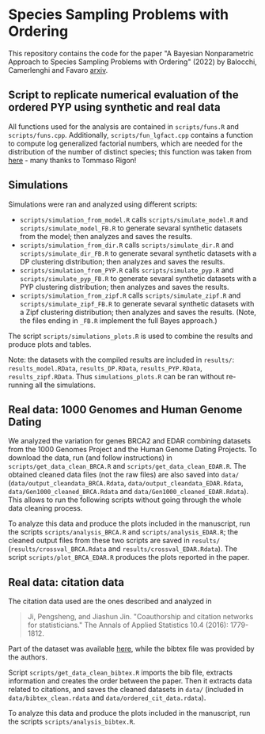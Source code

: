 # Species Sampling Problems with Ordering

This repository contains the code for the paper "A Bayesian Nonparametric Approach to Species Sampling Problems with Ordering" (2022) by Balocchi, Camerlenghi and Favaro [arxiv](https://arxiv.org/abs/2203.07342).

## Script to replicate numerical evaluation of the ordered PYP using synthetic and real data

All functions used for the analysis are contained in `scripts/funs.R` and `scripts/funs.cpp`. 
Additionally, `scripts/fun_lgfact.cpp` contains a function to compute log generalized factorial numbers, which are needed for the distribution of the number of distinct species; this function was taken from [here](https://github.com/danieledurante/ESBM/blob/master/Source/stirling.cpp) - many thanks to Tommaso Rigon! 

## Simulations

Simulations were ran and analyzed using different scripts:
- `scripts/simulation_from_model.R` calls `scripts/simulate_model.R` and `scripts/simulate_model_FB.R` to generate sevaral synthetic datasets from the model; then analyzes and saves the results.
- `scripts/simulation_from_dir.R` calls `scripts/simulate_dir.R` and `scripts/simulate_dir_FB.R` to generate sevaral synthetic datasets with a DP clustering distribution; then analyzes and saves the results.
- `scripts/simulation_from_PYP.R` calls `scripts/simulate_pyp.R` and `scripts/simulate_pyp_FB.R` to generate sevaral synthetic datasets with a PYP clustering distribution; then analyzes and saves the results.
- `scripts/simulation_from_zipf.R` calls `scripts/simulate_zipf.R` and `scripts/simulate_zipf_FB.R` to generate sevaral synthetic datasets with a Zipf clustering distribution; then analyzes and saves the results.
(Note, the files ending in `_FB.R` implement the full Bayes approach.)
	
The script `scripts/simulations_plots.R` is used to combine the results and produce plots and tables.

Note: the datasets with the compiled results are included in `results/`: `results_model.RData`, `results_DP.RData`, `results_PYP.RData`, `results_zipf.RData`. Thus `simulations_plots.R` can be ran without re-running all the simulations.

## Real data: 1000 Genomes and Human Genome Dating

We analyzed the variation for genes BRCA2 and EDAR combining datasets from the 1000 Genomes Project and the Human Genome Dating Projects.
To download the data, run (and follow instructions) in `scripts/get_data_clean_BRCA.R` and `scripts/get_data_clean_EDAR.R`.
The obtained cleaned data files (not the raw files) are also saved into `data/` (`data/output_cleandata_BRCA.Rdata`, `data/output_cleandata_EDAR.Rdata`, `data/Gen1000_cleaned_BRCA.Rdata` and `data/Gen1000_cleaned_EDAR.Rdata`). This allows to run the following scripts without going through the whole data cleaning process.

To analyze this data and produce the plots included in the manuscript, run the scripts `scripts/analysis_BRCA.R` and `scripts/analysis_EDAR.R`; the cleaned output files from these two scripts are saved in `results/` (`results/crossval_BRCA.Rdata` and `results/crossval_EDAR.Rdata`).
The script `scripts/plot_BRCA_EDAR.R` produces the plots reported in the paper.

## Real data: citation data

The citation data used are the ones described and analyzed in 

> Ji, Pengsheng, and Jiashun Jin. "Coauthorship and citation networks for statisticians." The Annals of Applied Statistics 10.4 (2016): 1779-1812.

Part of the dataset was available [here](https://www.stat.uga.edu/directory/people/pengsheng-ji), while the bibtex file was provided by the authors.

Script `scripts/get_data_clean_bibtex.R` imports the bib file, extracts information and creates the order between the paper. Then it extracts data related to citations, and saves the cleaned datasets in `data/` (included in `data/bibtex_clean.rdata` and `data/ordered_cit_data.rdata`).

To analyze this data and produce the plots included in the manuscript, run the scripts `scripts/analysis_bibtex.R`.

